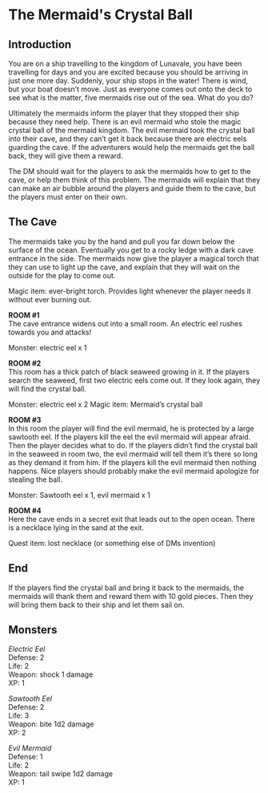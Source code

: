 # The Mermaid's Crystal Ball

## Introduction

You are on a ship travelling to the kingdom of Lunavale, you have been travelling for days and you are excited because you should be arriving in just one more day. Suddenly, your ship stops in the water! There is wind, but your boat doesn’t move. Just as everyone comes out onto the deck to see what is the matter, five mermaids rise out of the sea. What do you do?

Ultimately the mermaids inform the player that they stopped their ship because they need help. There is an evil mermaid who stole the magic crystal ball of the mermaid kingdom. The evil mermaid took the crystal ball into their cave, and they can’t get it back because there are electric eels guarding the cave. If the adventurers would help the mermaids get the ball back, they will give them a reward.

The DM should wait for the players to ask the mermaids how to get to the cave, or help them think of this problem. The mermaids will explain that they can make an air bubble around the players and guide them to the cave, but the players must enter on their own.

## The Cave

The mermaids take you by the hand and pull you far down below the surface of the ocean. Eventually you get to a rocky ledge with a dark cave entrance in the side. The mermaids now give the player a magical torch that they can use to light up the cave, and explain that they will wait on the outside for the play to come out.

Magic item: ever-bright torch. Provides light whenever the player needs it without ever burning out.

**ROOM #1**   
The cave entrance widens out into a small room. An electric eel rushes towards you and attacks!

Monster:  electric eel x 1

**ROOM #2**   
This room has a thick patch of black seaweed growing in it. If the players search the seaweed, first two electric eels come out. If they look again, they will find the crystal ball. 


Monster: electric eel x 2
Magic item: Mermaid’s crystal ball


**ROOM #3**   
In this room the player will find the evil mermaid, he is protected by a large sawtooth eel. If the players kill the eel the evil mermaid will appear afraid. Then the player decides what to do. If the players didn’t find the crystal ball in the seaweed in room two, the evil mermaid will tell them it’s there so long as they demand it from him. If the players kill the evil mermaid then nothing happens. Nice players should probably make the evil mermaid apologize for stealing the ball.

Monster: Sawtooth eel x 1, evil mermaid x 1

**ROOM #4**   
Here the cave ends in a secret exit that leads out to the open ocean. There is a necklace lying in the sand at the exit.

Quest item: lost necklace (or something else of DMs invention)

## End
If the players find the crystal ball and bring it back to the mermaids, the mermaids will thank them and reward them with 10 gold pieces. Then they will bring them back to their ship and let them sail on.

## Monsters

_Electric Eel_   
Defense: 2   
Life: 2   
Weapon: shock 1 damage   
XP: 1   

_Sawtooth Eel_   
Defense: 2   
Life: 3   
Weapon: bite 1d2 damage   
XP: 2   

_Evil Mermaid_   
Defense: 1   
Life: 2   
Weapon: tail swipe 1d2 damage   
XP: 1   
